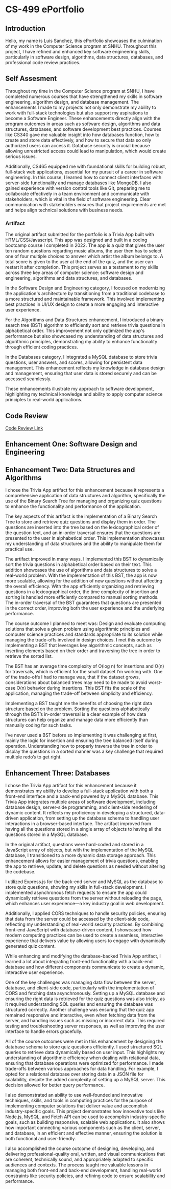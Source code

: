 # **CS-499 ePortfolio**

## **Introduction**
   Hello, my name is Luis Sanchez, this ePortfolio showcases the culmination of my work in the Computer Science program at SNHU. Throughout this project, I have refined and enhanced key software engineering skills, particularly in software design, algorithms, data structures, databases, and professional code review practices.

## **Self Assesment** 
  Throughout my time in the Computer Science program at SNHU, I have completed numerous courses that have strengthened my skills in software engineering, algorithm design, and database management. The enhancements I made to my projects not only demonstrate my ability to work with full-stack technologies but also support my aspirations to become a Software Engineer. These enhancements directly align with the program outcomes in areas such as software design, algorithms and data structures, databases, and software development best practices. Courses like CS340 gave me valuable insight into how databases function, how to create and store data effectively, and how to secure that data so only authorized users can access it. Database security is crucial because allowing unrestricted access could lead to manipulation, which would create serious issues. 

  Additionally, CS465 equipped me with foundational skills for building robust, full-stack web applications, essential for my pursuit of a career in software engineering. In this course, I learned how to connect client interfaces with server-side functionality and manage databases like MongoDB. I also gained experience with version control tools like Git, preparing me to collaborate effectively in a team environment and communicate with stakeholders, which is vital in the field of software engineering. Clear communication with stakeholders ensures that project requirements are met and helps align technical solutions with business needs.

### **Artifact**
  The original artifact submitted for the portfolio is a Trivia App built with HTML/CSS/Javascript. This app was designed and built in a coding bootcamp course I completed in 2022. The app is a quiz that gives the user ten random questions regarding music albums, the user then has to select one of four multiple choices to answer which artist the album belongs to. A total score is given to the user at the end of the quiz, and the user can restart it after completion. This project serves as a testament to my skills across three key areas of computer science: software design and engineering, algorithms and data structures, and databases.

  In the Software Design and Engineering category, I focused on modernizing the application's architecture by transitioning from a traditional codebase to a more structured and maintainable framework. This involved implementing best practices in UI/UX design to create a more engaging and interactive user experience.

  For the Algorithms and Data Structures enhancement, I introduced a binary search tree (BST) algorithm to efficiently sort and retrieve trivia questions in alphabetical order. This improvement not only optimized the app's performance but also showcased my understanding of data structures and algorithmic principles, demonstrating my ability to enhance functionality through efficient coding practices.

  In the Databases category, I integrated a MySQL database to store trivia questions, user answers, and scores, allowing for persistent data management. This enhancement reflects my knowledge in database design and management, ensuring that user data is stored securely and can be accessed seamlessly.

  These enhancements illustrate my approach to software development, highlighting my technical knowledge and ability to apply computer science principles to real-world applications.

## **Code Review**

[Code Review Link](https://www.youtube.com/watch?v=xxfROwJEXEE)

## **Enhancement One: Software Design and Engineering**

## **Enhancement Two: Data Structures and Algorithms** 
  I chose the Trivia App artifact for this enhancement because it represents a comprehensive application of data structures and algorithm, specifically the use of the Binary Search Tree for managing and organizing quiz questions to enhance the functionality and performance of the application. 

  The key aspects of this artifact is the implementation of a Binary Search Tree to store and retrieve quiz questions and display them in order. The questions are inserted into the tree based on the lexicographical order of the question text, and an in-order traversal ensures that the questions are presented to the user in alphabetical order. This implementation showcases my understanding of data structures and the ability to manipulate them for practical use.

  The artifact improved in many ways. I implemented this BST to dynamically sort the trivia questions in alphabetical order based on their text. This addition showcases the use of algorithms and data structures to solve a real-world problem. With the implementation of this BST, the app is now more scalable, allowing for the addition of new questions without affecting the overall efficiency. With the app efficiently organizing and retrieving questions in a lexicographical order, the time complexity of insertion and sorting is handled more efficiently compared to manual sorting methods. The in-order traversal of the BST guarantees that questions are presented in the correct order, improving both the user experience and the underlying performance.

  The course outcome I planned to meet was: Design and evaluate computing solutions that solve a given problem using algorithmic principles and computer science practices and standards appropriate to its solution while managing the trade-offs involved in design choices. I met this outcome by implementing a BST that leverages key algorithmic concepts, such as inserting elements based on their order and traversing the tree in order to retrieve the sorted list.

  The BST has an average time complexity of O(log n) for insertions and O(n) for traversals, which is efficient for the small dataset I’m working with. One of the trade-offs I had to manage was, that if the dataset grows, considerations about balanced trees may need to be made to avoid worst-case O(n) behavior during insertions. This BST fits the scale of the application, managing the trade-off between simplicity and efficiency.

  Implementing a BST taught me the benefits of choosing the right data structure based on the problem. Sorting the questions alphabetically through the BST’s in-order traversal is a clear example of how data structures can help organize and manage data more efficiently than manually coding for such tasks.

  I’ve never used a BST before so implementing it was challenging at first, mainly the logic for insertion and ensuring the tree balanced itself during operation. Understanding how to properly traverse the tree in order to display the questions in a sorted manner was a key challenge that required multiple redo’s to get right.






## **Enhancement Three: Databases**
  I chose the Trivia App artifact for this enhancement because it demonstrates my ability to develop a full-stack application with both a front-end interface and a back-end powered by a MySQL database. This Trivia App integrates multiple areas of software development, including database design, server-side programming, and client-side rendering of dynamic content. It reflects my proficiency in developing a structured, data-driven application, from setting up the database schema to handling user interactions in a browser-based interface. The artifact improved from having all the questions stored in a single array of objects to having all the questions stored in a MySQL database.

  In the original artifact, questions were hard-coded and stored in a JavaScript array of objects, but with the implementation of the MySQL database, I transitioned to a more dynamic data storage approach. This enhancement allows for easier management of trivia questions, enabling the app to retrieve, update, and delete questions as needed without altering the codebase.

  I utilized Express.js for the back-end server and MySQL as the database to store quiz questions, showing my skills in full-stack development. I implemented asynchronous fetch requests to ensure the app could dynamically retrieve questions from the server without reloading the page, which enhances user experience—a key industry goal in web development.

  Additionally, I applied CORS techniques to handle security policies, ensuring that data from the server could be accessed by the client-side code, reflecting my understanding of real-world security practices. By combining front-end JavaScript with database-driven content, I showcased how modern computing practices can be used to create a seamless, interactive experience that delivers value by allowing users to engage with dynamically generated quiz content.

  While enhancing and modifying the database-backed Trivia App artifact, I learned a lot about integrating front-end functionality with a back-end database and how different components communicate to create a dynamic, interactive user experience. 

  One of the key challenges was managing data flow between the server, database, and client-side code, particularly with the implementation of CORS and fetching data asynchronously. Setting up a MySQL database and ensuring the right data is retrieved for the quiz questions was also tricky, as it required understanding SQL queries and ensuring the database was structured correctly. Another challenge was ensuring that the quiz app remained responsive and interactive, even when fetching data from the server, and handling issues such as missing or incorrect data. This required testing and troubleshooting server responses, as well as improving the user interface to handle errors gracefully. 


  All of the course outcomes were met in this enhancement by designing the database schema to store quiz questions efficiently. I used structured SQL queries to retrieve data dynamically based on user input. This highlights my understanding of algorithmic efficiency when dealing with relational data, ensuring that database operations were optimized for performance. I made trade-offs between various approaches for data handling. For example, I opted for a relational database over storing data in a JSON file for scalability, despite the added complexity of setting up a MySQL server. This decision allowed for better query performance. 

  I also demonstrated an ability to use well-founded and innovative techniques, skills, and tools in computing practices for the purpose of implementing computer solutions that deliver value and accomplish industry-specific goals. This project demonstrates how innovative tools like Node.js, MySQL, and Fetch API can be used to accomplish industry-specific goals, such as building responsive, scalable web applications. It also shows how important connecting various components such as the client, server, and database, in an efficient and effective manner, ensuring the solution is both functional and user-friendly.

  I also accomplished the course outcome of designing, developing, and delivering professional-quality oral, written, and visual communications that are coherent, technically sound, and appropriately adapted to specific audiences and contexts.
  The process taught me valuable lessons in managing both front-end and back-end development, handling real-world constraints like security policies, and refining code to ensure scalability and performance.






